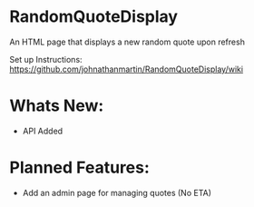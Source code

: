 RandomQuoteDisplay
====================

An HTML page that displays a new random quote upon refresh

Set up Instructions: https://github.com/johnathanmartin/RandomQuoteDisplay/wiki

Whats New:
====================
- API Added

Planned Features:
====================
- Add an admin page for managing quotes (No ETA)

